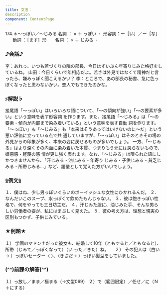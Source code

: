 ```yaml
---
title: 文法：
description
component: ContentPage
---
```



174.＊～っぽい／～じみる
名詞 ： × ＋ っぽい ・
形容詞：ー［い］／ー［な］      
動詞 ：［ます］形      
名詞 ： × ＋ じみる ・
### ♪会話♪
李：あれっ、いつも若づくりの隣の部長、今日はずいぶん年寄りじみた格好をしているね。
山田：今日くらいで年相応だよ。若さは外見ではなくて精神だと言ったら、嫌みっぽく聞こえるかい？
李：ところで、あの部長の秘書、急に色っぽくなったと思わないかい。恋人でもできたのかな。
### ♯解説♭
接尾語「～っぽい」はいろいろな語について、「～の傾向が強い」「～の要素が多い」という意味を表す形容詞 を作ります。また、接尾語「～じみる」は「～の要素・傾向が内部まで染み着いている」という意味を表す自動 詞を作ります。
「～っぽい」も「～じみる」も「本来はそうあってはいけないのに～だ」という悪い評価に立っている点で共 通していますが、「～っぽい」はそのときその場の外見からの印象が多く、本来の姿に戻せるものが多いでしょう。 一方、「～じみる」はより深くその内面に染み着いた本質、つまりもう元には戻らないもので、嫌悪感・軽蔑の感 情が更に強く表れます。なお、「～じみる」は限られた語にしかつきませんから、「汗じみる・油じみる・年寄り じみる・子供じみる・貧乏じみる・所帯じみる…」など、語彙として覚えた方がいいでしょう。
### §例文§
１．僕はね、少し男っぽいぐらいのボーイッシュな女性にひかれるんだ。
２．なんだいこのスープ、水っぽくて飲めたもんじゃない。
３．彼は飽きっぽい性格で、何をやっても三日坊主だ。
４．汗じみた服に、油じみた手、そんな男らしい労働者の姿が、私にはまぶしく見えた。
５．彼の考え方は、理想と現実の区別もつかず、子供じみている。
### ★例題★
１） 学園のマドンナだった彼女も、結婚して10年（ともすると／ともなると）、所帯（じみて／っぽくなって）（い
った／きた）ね。    
２） その犯人は（白い→ ）っぽいセーター（ ）、（きざだ→ ）っぽい髪型をしていました。
### (^^)前課の解答(^^)
１）っ放し／まま／極まる（→文型069）
２）で（範囲限定）／任せ／に（Ｎ＋にする）
